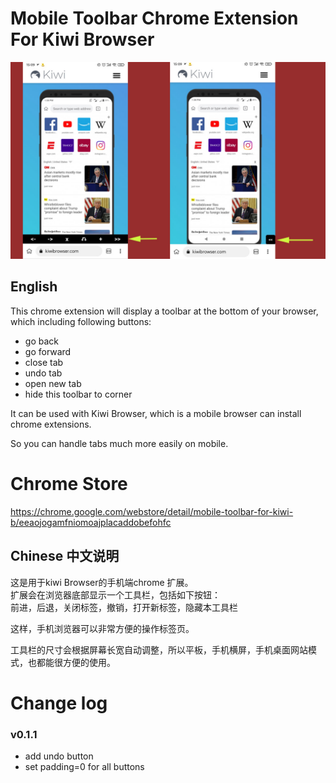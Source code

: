 
# Mobile Toolbar Chrome Extension For Kiwi Browser 
![alt text](https://raw.githubusercontent.com/butaixianran/Mobile-Toolbar-For-Kiwi-Browser/main/pic/screen.jpg)  

## English
This chrome extension will display a toolbar at the bottom of your browser, which including following buttons:  
* go back  
* go forward  
* close tab  
* undo tab  
* open new tab  
* hide this toolbar to corner  

It can be used with Kiwi Browser, which is a mobile browser can install chrome extensions.  

So you can handle tabs much more easily on mobile.  

# Chrome Store  
https://chrome.google.com/webstore/detail/mobile-toolbar-for-kiwi-b/eeaojogamfniomoajplacaddobefohfc  

## Chinese 中文说明  
这是用于kiwi Browser的手机端chrome 扩展。  
扩展会在浏览器底部显示一个工具栏，包括如下按钮：  
前进，后退，关闭标签，撤销，打开新标签，隐藏本工具栏   

这样，手机浏览器可以非常方便的操作标签页。  

工具栏的尺寸会根据屏幕长宽自动调整，所以平板，手机横屏，手机桌面网站模式，也都能很方便的使用。  

# Change log  
### v0.1.1  
* add undo button  
* set padding=0 for all buttons  
